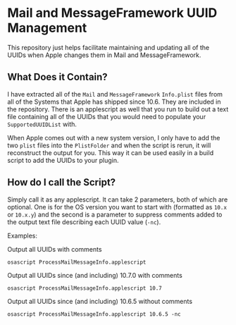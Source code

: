 # Mail and MessageFramework UUID Management

This repository just helps facilitate maintaining and updating all of the UUIDs when Apple changes them in Mail and MessageFramework.

##	What Does it Contain?

I have extracted all of the `Mail` and `MessageFramework` `Info.plist` files from all of the Systems that Apple has shipped since 10.6. They are included in the repository. There is an applescript as well that you run to build out a text file containing all of the UUIDs that you would need to populate your `SupportedUUIDList` with.

When Apple comes out with a new system version, I only have to add the two `plist` files into the `PlistFolder` and when the script is rerun, it will reconstruct the output for you. This way it can be used easily in a build script to add the UUIDs to your plugin.

##	How do I call the Script?

Simply call it as any applescript. It can take 2 parameters, both of which are optional. One is for the OS version you want to start with (formatted as `10.x` or `10.x.y`) and the second is a parameter to suppress comments added to the output text file describing each UUID value (`-nc`).

Examples:

Output all UUIDs with comments

	osascript ProcessMailMessageInfo.applescript

Output all UUIDs since (and including) 10.7.0 with comments
	
	osascript ProcessMailMessageInfo.applescript 10.7
	
Output all UUIDs since (and including) 10.6.5 without comments

	osascript ProcessMailMessageInfo.applescript 10.6.5 -nc